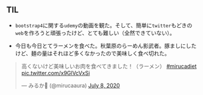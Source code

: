 ## TIL

* `bootstrap4`に関する`udemy`の動画を観た。そして、簡単に`twitter`もどきの`web`を作ろうと頑張ったけど、とても難しい（全然できていない）。

* 今日も今日とてラーメンを食べた。秋葉原のらーめん影武者。豚ましにしたけど、麺の量はそれほど多くなかったので美味しく食べ切れた。

<blockquote class="twitter-tweet"><p lang="ja" dir="ltr">高くないけど美味しいお肉を食べてきました！（ラーメン） <a href="https://twitter.com/hashtag/mirucadiet?src=hash&amp;ref_src=twsrc%5Etfw">#mirucadiet</a> <a href="https://t.co/x9GlVcVxSi">pic.twitter.com/x9GlVcVxSi</a></p>&mdash; みるか🥚 (@mirucaaura) <a href="https://twitter.com/mirucaaura/status/1280810390352310272?ref_src=twsrc%5Etfw">July 8, 2020</a></blockquote> <script async src="https://platform.twitter.com/widgets.js" charset="utf-8"></script>